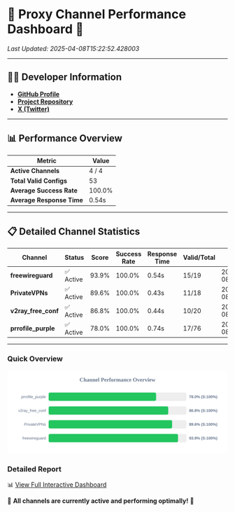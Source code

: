 # 🌟 Proxy Channel Performance Dashboard 🌟

_Last Updated: 2025-04-08T15:22:52.428003_

---

## 👩‍💻 Developer Information

- **[GitHub Profile](https://github.com/4n0nymou3)**  
- **[Project Repository](https://github.com/4n0nymou3/multi-proxy-config-fetcher)**  
- **[X (Twitter)](https://x.com/4n0nymou3)**  

---

## 📊 Performance Overview

| Metric                | Value       |
|-----------------------|-------------|
| **Active Channels**   | 4 / 4       |
| **Total Valid Configs** | 53          |
| **Average Success Rate** | 100.0%      |
| **Average Response Time** | 0.54s       |

---

## 📋 Detailed Channel Statistics

| Channel          | Status     | Score  | Success Rate | Response Time | Valid/Total | Last Success               |
|------------------|------------|--------|--------------|---------------|-------------|----------------------------|
| **freewireguard**  | ✅ Active  | 93.9%  | 100.0% | 0.54s         | 15/19       | 2025-04-08T15:22:52.426203 |
| **PrivateVPNs**  | ✅ Active  | 89.6%  | 100.0% | 0.43s         | 11/18       | 2025-04-08T15:22:51.861726 |
| **v2ray_free_conf**  | ✅ Active  | 86.8%  | 100.0% | 0.44s         | 10/20       | 2025-04-08T15:22:51.400271 |
| **prrofile_purple**  | ✅ Active  | 78.0%  | 100.0% | 0.74s         | 17/76       | 2025-04-08T15:22:50.925665 |

---

### Quick Overview
<div align="center">
  <a href="https://raw.githubusercontent.com/nullluser/NullRepo/refs/heads/main/assets/channel_stats_chart.svg">
    <img src="https://raw.githubusercontent.com/nullluser/NullRepo/refs/heads/main/assets/channel_stats_chart.svg" alt="Source Performance Statistics" width="800">
  </a>
</div>

### Detailed Report
📊 [View Full Interactive Dashboard](https://htmlpreview.github.io/?https://github.com/nullluser/NullRepo/blob/main/assets/performance_report.html)

🎉 **All channels are currently active and performing optimally!** 🎉
